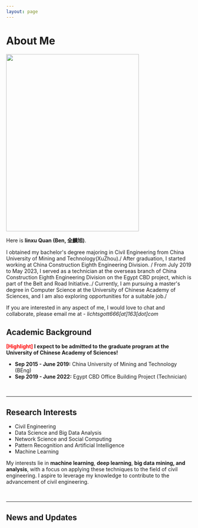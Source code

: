 ```yaml
---
layout: page
---
```


# About Me

<img src="https://caihanlin.com/caihanlin.jpg" class="floatpic" width="360" height="480">

Here is **linxu Quan (Ben, 全麟旭)**.


I obtained my bachelor's degree majoring in Civil Engineering from China University of Mining and Technology(XuZhou)./
After graduation, I started working at China Construction Eighth Engineering Division. /
From July 2019 to May 2023, I served as a technician at the overseas branch of China Construction Eighth Engineering Division on the Egypt CBD project, which is part of the Belt and Road Initiative../
Currently, I am pursuing a master's degree in Computer Science at the University of Chinese Academy of Sciences, and I am also exploring opportunities for a suitable job./ 

If you are interested in any aspect of me, I would love to chat and collaborate, please email me at - *lichtsgott666[at]163[dot]com*

## Academic Background

**<font color='red'>[Highlight]</font> I expect to be admitted to the graduate program at the University of Chinese Academy of Sciences!**

- **Sep 2015 - June 2019:** China University of Mining and Technology (BEng)
- **Sep 2019 - June 2022:** Egypt CBD Office Building Project (Technician)

<br>

---

## Research Interests

- Civil Engineering
- Data Science and Big Data Analysis 
- Network Science and Social Computing
- Pattern Recognition and Artificial Intelligence
- Machine Learning

My interests lie in **machine learning**, **deep learning**, **big data mining, and analysis**, with a focus on applying these techniques to the field of civil engineering. I aspire to leverage my knowledge to contribute to the advancement of civil engineering.

<br>

---

## News and Updates



<br>


